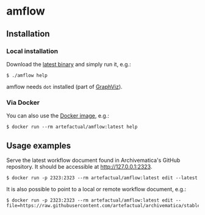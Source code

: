 # amflow

## Installation

### Local installation

Download the [latest binary][0] and simply run it, e.g.:

    $ ./amflow help

amflow needs `dot` installed (part of [GraphViz](https://www.graphviz.org/)).

### Via Docker

You can also use the [Docker image][1], e.g.:

    $ docker run --rm artefactual/amflow:latest help

## Usage examples

Serve the latest workflow document found in Archivematica's GitHub repository. It should be accessible at http://127.0.0.1:2323.

    $ docker run -p 2323:2323 --rm artefactual/amflow:latest edit --latest

It is also possible to point to a local or remote workflow document, e.g.:

    $ docker run -p 2323:2323 --rm artefactual/amflow:latest edit --file=https://raw.githubusercontent.com/artefactual/archivematica/stable/1.10.x/src/MCPServer/lib/assets/workflow.json


[0]: https://github.com/artefactual-labs/amflow/releases/latest
[1]: https://hub.docker.com/r/artefactual/amflow/tags

